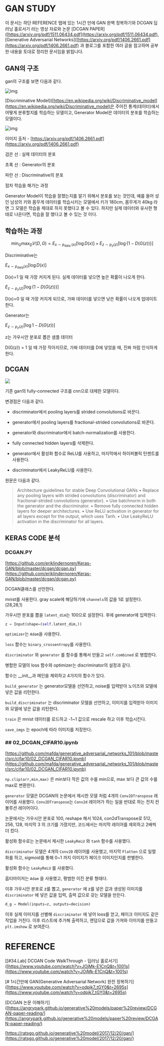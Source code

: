 # GAN STUDY

이 문서는 하단 REFERENCE 탭에 있는 1시간 만에 GAN 완벽 정복하기와 DCGAN 딥러닝 홀로서기 라는 영상 자료와 논문 [DCGAN PAPER]([https://arxiv.org/pdf/1511.06434.pdf](https://arxiv.org/pdf/1511.06434.pdf), [Generative Adversarial Networks]([https://arxiv.org/pdf/1406.2661.pdf](https://arxiv.org/pdf/1406.2661.pdf) 과 블로그를 포함한 여러 글을 참고하며 공부한 내용을 토대로 정리한 문서임을 밝힙니다.

## GAN의 구조

gan의 구조를 보면 다음과 같다.

![img](images/gan.png)

[Discriminative Model]([https://en.wikipedia.org/wiki/Discriminative_model](https://en.wikipedia.org/wiki/Discriminative_model)은 주어진 통계(데이터)에서 어떻게 분류할지를 학습하는 모델이고, Generator Model은 데이터의 분포를 학습하는 모델이다.

![img](images/probability.PNG)

이미지 출처 - [https://arxiv.org/pdf/1406.2661.pdf](https://arxiv.org/pdf/1406.2661.pdf)

검은 선 : 실제 데이터의 분포

초록 선 : Generator의 분포

파란 선 : Discriminative의 분포

점차 학습을 해가는 과정

Generator Model이 학습을 잘했는지를 알기 위해서 분포를 보는 것인데, 예를 들어 성인 남성의 키와 몸무게 데이터를 학습시키는 모델에서 키가 180cm, 몸무게가 40kg 라면 그 모델은 학습을 제대로 하지 못했다고 볼 수 있다. 하지만 실제 데이터와 유사한 형태로 나온다면, 학습을 잘 했다고 볼 수 있는 것 이다.

## 학습하는 과정

$$
\min _{G} \max _{D} V(D, G)=E_{x \sim p_{\text {data }}(x)}[\log D(x)]+E_{z \sim p_{z}(z)}[\log \{1-D(G(z))\}]
$$

Discriminative는

$E_{x \sim p_{\text {data}}(x)}[\log D(x)]$

D(x)=1 일 때 가장 커지게 된다. 실제 데이터를 넣으면 높은 확률이 나오게 한다.

$E_{z \sim p_{z}(z)}[\log \{1-D(G(z))\}]$

D(x)=0 일 때 가장 커지게 되므로, 가짜 데이터를 넣으면 낮은 확률이 나오게 업데이트 한다.

Generator는

$E_{z \sim p_{z}(z)}[\log {1-D(G(z))}]$

z는 가우시안 분포로 뽑은 샘플 데이터

D(G(z)) = 1 일 때 가장 작아지므로, 가짜 데이터를 D에 넣었을 때, 진짜 처럼 인식하게 한다. 

## DCGAN

![](images/dcgan.PNG)

기존 gan의 fully-connected 구조를 cnn으로 대체한 모델이다. 

변경점은 다음과 같다.

+ discriminator에서 pooling layers를 strided convolutions로 바꾼다.

+ generator에서 pooling layers를 fractional-strided convolutions로 바꾼다.

+ generator와 discriminator에서 batch-normalization를 사용한다.

+ fully connected hidden layers를 삭제한다.

+ generator에서 활성화 함수로 ReLU를 사용하고, 마지막에서 하이퍼볼릭 탄젠트를 사용한다.

+ discriminator에서 LeakyReLU를 사용한다.

원문은 다음과 같다.

> Architecture guidelines for stable Deep Convolutional GANs
> • Replace any pooling layers with strided convolutions (discriminator) and fractional-strided
> convolutions (generator).
> • Use batchnorm in both the generator and the discriminator.
> • Remove fully connected hidden layers for deeper architectures.
> • Use ReLU activation in generator for all layers except for the output, which uses Tanh.
> • Use LeakyReLU activation in the discriminator for all layers.

## KERAS CODE 분석

### DCGAN.PY

[https://github.com/eriklindernoren/Keras-GAN/blob/master/dcgan/dcgan.py](https://github.com/eriklindernoren/Keras-GAN/blob/master/dcgan/dcgan.py)

DCGAN클래스를 선언한다.

mnist를 사용한다. gray scale에 해당하기에 `channels`의 값을 1로 설정한다. (28,28,1)

가우시안 분포를 뽑을 `latent_dim`는 100으로  설정한다. 후에 generator에 입력한다.

```python
z = Input(shape=(self.latent_dim,))
```

`optimizer`는 `Adam`을 사용한다. 

`loss` 함수는 `binary_crossentropy`를 사용한다.

`discriminator` 와 `generator` 를 함수를 통해서 만들고 `self.combined` 로 병합한다.

병합한 모델의 loss 함수와 optimizer는 discriminator의 설정과 같다.

함수는 __init__과 메인을 제외하고 4가지의 함수가 있다.

`build_generator` 는 generator모델을 선언하고, noise를 입력받아 노이즈와 모델에 넣은 값을 리턴한다.

`build_discriminator` 는 discriminator 모델을 선언하고, 이미지를 입력받아 이미지와 모델에 넣은 값을 리턴한다.

`train` 은 mnist 데이터를 로드하고 -1~1 값으로 rescale 하고 이후 학습시킨다.

`save_imgs` 는 epoch에 따라 이미지를 저장한다.



### ## **02_DCGAN_CIFAR10.ipynb**

[https://github.com/mafda/generative_adversarial_networks_101/blob/master/src/cifar10/02_DCGAN_CIFAR10.ipynb](https://github.com/mafda/generative_adversarial_networks_101/blob/master/src/cifar10/02_DCGAN_CIFAR10.ipynb)

`np.clip(arr,min,max)` 은 min보다 작은 값의 수를 min으로, max 보다 큰 값의 수를 max로 변환한다.

`generator` 모델은 DCGAN의 논문에서 제시한 모델 처럼 4개의 `Conv2DTranspose` 레이어를 사용했다. `Conv2DTranspose`는  `Conv2d` 레이어가 하는 일을 반대로 하는 전치 컨볼루션 레이어이다.

논문에서는 가우시안 분포로 100, reshape 해서 1024, con2dTranspose로 512, 256, 128, 마지막 3 의 크기를 가졌지만, 코드에서는 마지막 레이어를 제외하고 2배씩 더 컸다.

활성화 함수로는 논문에서 제시한 `LeakyReLU` 와 `tanh` 함수를 사용했다.

`discriminator` 모델은 4개의 `Conv2D` 레이어를 사용했고, 마지막 `Flatten` 으로 일렬화를 하고, sigmoid를 통해 0~1 까지 이미지가 페이크 이미지인지를 판별한다.

활성화 함수는 `LeakyReLU` 를 사용했다.

옵티마이저는 `Adam` 을 사용했고, 평범한 이진 분류 형태다.

이후 가우시안 분포로 z를 뽑고, `generator` 에 z를 넣은 값과 생성된 이미지를 `discriminator` 에 넣은 값을 입력, 출력 값으로 갖는 모델을 만든다.

```python
d_g = Model(inputs=z, outputs=decision)
```

이후 실제 이미지를 선별해 `discriminator` 에 넣어 loss를 얻고, 페이크 이미지도 같은 작업을 거친다. 이후 리스트에 추가해 출력하고, 랜덤으로 값을 가져와 이미지를 만들고 `plt.imshow` 로 보여준다.



# REFERENCE

[[#34.Lab] DCGAN Code WalkThrough - 딥러닝 홀로서기]([https://www.youtube.com/watch?v=JOjMk-E1CnQ&t=1001s](https://www.youtube.com/watch?v=JOjMk-E1CnQ&t=1001s)

[# 1시간만에 GAN(Generative Adversarial Network) 완전 정복하기]([https://www.youtube.com/watch?v=odpjk7_tGY0&t=2695s](https://www.youtube.com/watch?v=odpjk7_tGY0&t=2695s)

[DCGAN 논문 이해하기]([https://angrypark.github.io/generative%20models/paper%20review/DCGAN-paper-reading/](https://angrypark.github.io/generative%20models/paper%20review/DCGAN-paper-reading/)

[https://ratsgo.github.io/generative%20model/2017/12/20/gan/](https://ratsgo.github.io/generative%20model/2017/12/20/gan/)
